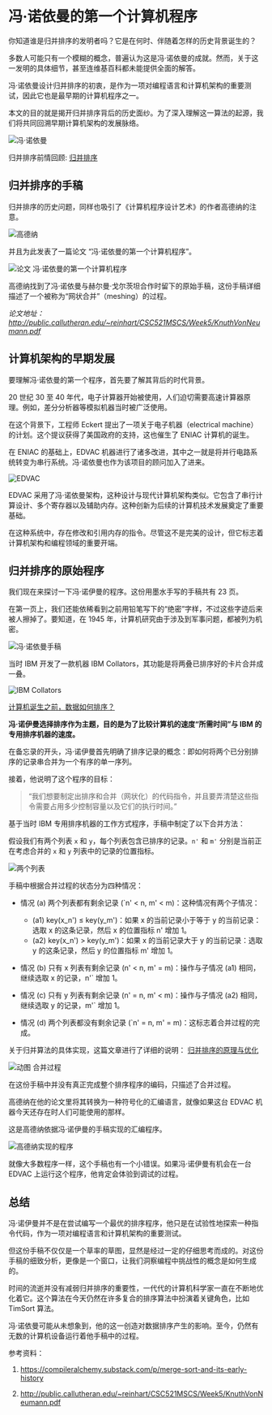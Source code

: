 # 冯·诺依曼的第一个计算机程序

你知道谁是归并排序的发明者吗？它是在何时、伴随着怎样的历史背景诞生的？

多数人可能只有一个模糊的概念，普遍认为这是冯·诺依曼的成就。然而，关于这一发明的具体细节，甚至连维基百科都未能提供全面的解答。

冯·诺依曼设计归并排序的初衷，是作为一项对编程语言和计算机架构的重要测试，因此它也是最早期的计算机程序之一。

本文的目的就是揭开归并排序背后的历史面纱。为了深入理解这一算法的起源，我们将共同回溯早期计算机架构的发展脉络。

![冯·诺依曼](/doc/illustrations/mergesort/mergesorthistory00.jpg)

归并排序前情回顾: [归并排序](mergesort.md)

## 归并排序的手稿

归并排序的历史问题，同样也吸引了《计算机程序设计艺术》的作者高德纳的注意。

![高德纳](/doc/illustrations/mergesort/mergesorthistory07.PNG)

并且为此发表了一篇论文 “冯·诺依曼的第一个计算机程序”。

![论文 冯·诺依曼的第一个计算机程序](/doc/illustrations/mergesort/mergesorthistory06.png)

高德纳找到了冯·诺依曼与赫尔曼·戈尔茨坦合作时留下的原始手稿，这份手稿详细描述了一个被称为“网状合并”（meshing）的过程。

*论文地址：http://public.callutheran.edu/~reinhart/CSC521MSCS/Week5/KnuthVonNeumann.pdf*


## 计算机架构的早期发展

要理解冯·诺依曼的第一个程序，首先要了解其背后的时代背景。

20 世纪 30 至 40 年代，电子计算器开始被使用，人们迫切需要高速计算器原理。例如，差分分析器等模拟机器当时被广泛使用。

在这个背景下，工程师 Eckert 提出了一项关于电子机器（electrical machine）的计划。这个提议获得了美国政府的支持，这也催生了 ENIAC 计算机的诞生。

在 ENIAC 的基础上，EDVAC 机器进行了诸多改进，其中之一就是将并行电路系统转变为串行系统。冯·诺依曼也作为该项目的顾问加入了进来。

![EDVAC](/doc/illustrations/mergesort/mergesorthistory02.jpg)

EDVAC 采用了冯·诺依曼架构，这种设计与现代计算机架构类似。它包含了串行计算设计、多个寄存器以及辅助内存。这种创新为后续的计算机技术发展奠定了重要基础。

在这种系统中，存在修改和引用内存的指令。尽管这不是完美的设计，但它标志着计算机架构和编程领域的重要开端。


## 归并排序的原始程序

我们现在来探讨一下冯·诺伊曼的程序。这份用墨水手写的手稿共有 23 页。

在第一页上，我们还能依稀看到之前用铅笔写下的“绝密”字样，不过这些字迹后来被人擦掉了。要知道，在 1945 年，计算机研究由于涉及到军事问题，都被列为机密。

![冯·诺依曼手稿](/doc/illustrations/mergesort/mergesorthistory01.png)

当时 IBM 开发了一款机器 IBM Collators，其功能是将两叠已排序好的卡片合并成一叠。

![IBM Collators](/doc/illustrations/mergesort/mergesorthistory03.jpg)

[计算机诞生之前，数据如何排序？](./done%20-%20IBM%20PunchCard%20Sort.md)

**冯·诺伊曼选择排序作为主题，目的是为了比较计算机的速度“所需时间”与 IBM 的专用排序机器的速度。**

在备忘录的开头，冯·诺伊曼首先明确了排序记录的概念：即如何将两个已分别排序的记录串合并为一个有序的单一序列。

接着，他说明了这个程序的目标：

> “我们想要制定出排序和合并（网状化）的代码指令，并且要弄清楚这些指令需要占用多少控制容量以及它们的执行时间。”

基于当时 IBM 专用排序机器的工作方式程序，手稿中制定了以下合并方法：

假设我们有两个列表 `x` 和 `y`，每个列表包含已排序的记录。`n'` 和 `m'` 分别是当前正在考虑合并的 `x` 和 `y` 列表中的记录的位置指标。

![两个列表](/doc/illustrations/mergesort/mergesorthistory04.png)

手稿中根据合并过程的状态分为四种情况：

- 情况 (a) 两个列表都有剩余记录 (`n' < n, m' < m)：这种情况有两个子情况：
   - (a1) key(x_n') ≤ key(y_m')：如果 x 的当前记录小于等于 y 的当前记录：选取 x 的这条记录，然后 x 的位置指标 n' 增加 1。
   - (a2) key(x_n') > key(y_m')：如果 x 的当前记录大于 y 的当前记录：选取 y 的这条记录，然后 y 的位置指标 m' 增加 1。

- 情况 (b) 只有 x 列表有剩余记录 (n' < n, m' = m)：操作与子情况 (a1) 相同，继续选取 x 的记录，n'` 增加 1。

- 情况 (c) 只有 y 列表有剩余记录 (n' = n, m' < m)：操作与子情况 (a2) 相同，继续选取 y 的记录，m'` 增加 1。

- 情况 (d) 两个列表都没有剩余记录 (`n' = n, m' = m)：这标志着合并过程的完成。

关于归并算法的具体实现，这篇文章进行了详细的说明：
[归并排序的原理与优化](mergesort.md)

![动图 合并过程](/doc/illustrations/mergesort/mergesort01.gif)

在这份手稿中并没有真正完成整个排序程序的编码，只描述了合并过程。

高德纳在他的论文里将其转换为一种符号化的汇编语言，就像如果这台 EDVAC 机器今天还存在时人们可能使用的那样。

这是高德纳依据冯·诺伊曼的手稿实现的汇编程序。

![高德纳实现的程序](/doc/illustrations/mergesort/mergesorthistory05.jpg)

就像大多数程序一样，这个手稿也有一个小错误。如果冯·诺伊曼有机会在一台 EDVAC 上运行这个程序，他肯定会体验到调试的过程。

## 总结

冯·诺伊曼并不是在尝试编写一个最优的排序程序，他只是在试验性地探索一种指令代码，作为一项对编程语言和计算机架构的重要测试。

但这份手稿不仅仅是一个草率的草图，显然是经过一定的仔细思考而成的。对这份手稿的细致分析，更像是一个窗口，让我们洞察编程中挑战性的概念是如何生成的。

时间的流逝并没有减弱归并排序的重要性，一代代的计算机科学家一直在不断地优化着它。这个算法在今天仍然在许多复合的排序算法中扮演着关键角色，比如 TimSort 算法。

冯·诺依曼可能从未想象到，他的这一创造对数据排序产生的影响。至今，仍然有无数的计算机设备运行着他手稿中的过程。


参考资料：

1. https://compileralchemy.substack.com/p/merge-sort-and-its-early-history

2. http://public.callutheran.edu/~reinhart/CSC521MSCS/Week5/KnuthVonNeumann.pdf